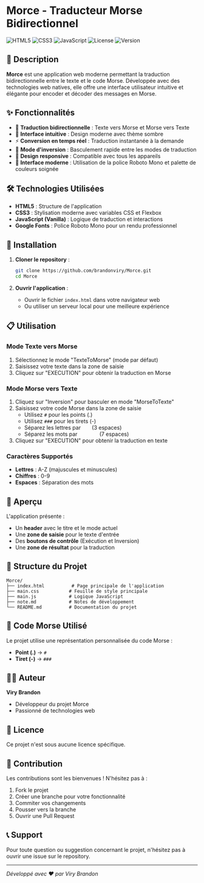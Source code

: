 # Morce - Traducteur Morse Bidirectionnel

![HTML5](https://img.shields.io/badge/html5-%23E34F26.svg?style=for-the-badge&logo=html5&logoColor=white)
![CSS3](https://img.shields.io/badge/css3-%231572B6.svg?style=for-the-badge&logo=css3&logoColor=white)
![JavaScript](https://img.shields.io/badge/javascript-%23323330.svg?style=for-the-badge&logo=javascript&logoColor=%23F7DF1E)
![License](https://img.shields.io/badge/license-No%20License-red?style=for-the-badge)
![Version](https://img.shields.io/badge/version-1.0.0-blue?style=for-the-badge)

## 📖 Description

**Morce** est une application web moderne permettant la traduction bidirectionnelle entre le texte et le code Morse. Développée avec des technologies web natives, elle offre une interface utilisateur intuitive et élégante pour encoder et décoder des messages en Morse.

## ✨ Fonctionnalités

- 🔄 **Traduction bidirectionnelle** : Texte vers Morse et Morse vers Texte
- 🎯 **Interface intuitive** : Design moderne avec thème sombre
- ⚡ **Conversion en temps réel** : Traduction instantanée à la demande
- 🔀 **Mode d'inversion** : Basculement rapide entre les modes de traduction
- 📱 **Design responsive** : Compatible avec tous les appareils
- 🎨 **Interface moderne** : Utilisation de la police Roboto Mono et palette de couleurs soignée

## 🛠️ Technologies Utilisées

- **HTML5** : Structure de l'application
- **CSS3** : Stylisation moderne avec variables CSS et Flexbox
- **JavaScript (Vanilla)** : Logique de traduction et interactions
- **Google Fonts** : Police Roboto Mono pour un rendu professionnel

## 🚀 Installation

1. **Cloner le repository** :
   ```bash
   git clone https://github.com/brandonviry/Morce.git
   cd Morce
   ```

2. **Ouvrir l'application** :
   - Ouvrir le fichier `index.html` dans votre navigateur web
   - Ou utiliser un serveur local pour une meilleure expérience

## 📋 Utilisation

### Mode Texte vers Morse
1. Sélectionnez le mode "TexteToMorse" (mode par défaut)
2. Saisissez votre texte dans la zone de saisie
3. Cliquez sur "EXECUTION" pour obtenir la traduction en Morse

### Mode Morse vers Texte
1. Cliquez sur "Inversion" pour basculer en mode "MorseToTexte"
2. Saisissez votre code Morse dans la zone de saisie
   - Utilisez `#` pour les points (.)
   - Utilisez `###` pour les tirets (-)
   - Séparez les lettres par `   ` (3 espaces)
   - Séparez les mots par `       ` (7 espaces)
3. Cliquez sur "EXECUTION" pour obtenir la traduction en texte

### Caractères Supportés
- **Lettres** : A-Z (majuscules et minuscules)
- **Chiffres** : 0-9
- **Espaces** : Séparation des mots

## 🎨 Aperçu

L'application présente :
- Un **header** avec le titre et le mode actuel
- Une **zone de saisie** pour le texte d'entrée
- Des **boutons de contrôle** (Exécution et Inversion)
- Une **zone de résultat** pour la traduction

## 📁 Structure du Projet

```
Morce/
├── index.html          # Page principale de l'application
├── main.css           # Feuille de style principale
├── main.js            # Logique JavaScript
├── note.md            # Notes de développement
└── README.md          # Documentation du projet
```

## 🔧 Code Morse Utilisé

Le projet utilise une représentation personnalisée du code Morse :
- **Point (.)** → `#`
- **Tiret (-)** → `###`

## 👨‍💻 Auteur

**Viry Brandon**
- Développeur du projet Morce
- Passionné de technologies web

## 📄 Licence

Ce projet n'est sous aucune licence spécifique.

## 🤝 Contribution

Les contributions sont les bienvenues ! N'hésitez pas à :
1. Fork le projet
2. Créer une branche pour votre fonctionnalité
3. Commiter vos changements
4. Pousser vers la branche
5. Ouvrir une Pull Request

## 📞 Support

Pour toute question ou suggestion concernant le projet, n'hésitez pas à ouvrir une issue sur le repository.

---

*Développé avec ❤️ par Viry Brandon*
